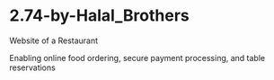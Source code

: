 ﻿# 2.74-by-Halal_Brothers

Website of a Restaurant 

Enabling online food ordering, secure payment processing, and table reservations
